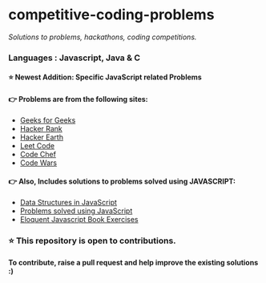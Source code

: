 # competitive-coding-problems

<i>Solutions to problems, hackathons, coding competitions.</i>

### Languages : Javascript, Java & C

#### :star: Newest Addition: Specific JavaScript related Problems

#### :point_right: Problems are from the following sites: 
<ul>
<li><a href="http://geeksforgeeks.org">Geeks for Geeks</a></li>
<li><a href="http://www.hackerank.com/">Hacker Rank</a></li>
<li><a href="http://www.hackerearth.com/">Hacker Earth</a></li>
<li><a href="http://www.leetcode.com/">Leet Code</a></li>
<li><a href="http://www.codechef.com/">Code Chef</a></li>
<li><a href="http://www.codewars.com/">Code Wars</a></li>
</ul>

#### :point_right: Also, Includes solutions to problems solved using JAVASCRIPT:
<ul>
  <li><a href="https://github.com/sunnysetia93/competitive-coding-problems/tree/master/JavaScript_DataStructures">Data Structures in JavaScript</a></li>
  <li><a href="https://github.com/sunnysetia93/competitive-coding-problems/tree/master/JavaScript_Questions">Problems solved using JavaScript</a></li> 
<li> <a href="https://github.com/sunnysetia93/competitive-coding-problems/tree/master/Javascript_Eloquent_JS_Book_Exercises">Eloquent Javascript Book Exercises</a></li>
</ul>

### :star: This repository is open to contributions. 
#### To contribute, raise a pull request and help improve the existing solutions :)
